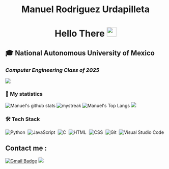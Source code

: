 <h1 align="center">Manuel Rodriguez Urdapilleta</h1>
<h1 align="center">Hello There <img src="https://github.com/souvikguria98/souvikguria98/blob/master/Hi.gif" width="30"> </h1>

## 🎓 National Autonomous University of Mexico
### *Computer Engineering Class of 2025*
<a href="https://www.youtube.com/watch?v=dQw4w9WgXcQ"><img src="https://user-images.githubusercontent.com/73097560/115834477-dbab4500-a447-11eb-908a-139a6edaec5c.gif"></a>

### 🚀 My statistics
![Manuel's github stats](https://github-readme-stats.vercel.app/api?username=manuelrurda&show_icons=true&theme=tokyonight)
<img src="https://github-readme-streak-stats.herokuapp.com/?user=manuelrurda&theme=tokyonight" alt="mystreak"/>
![Manuel's Top Langs](https://github-readme-stats.vercel.app/api/top-langs/?username=manuelrurda&theme=tokyonight&layout=compact)
<a href="https://www.youtube.com/watch?v=dQw4w9WgXcQ"><img src="https://user-images.githubusercontent.com/73097560/115834477-dbab4500-a447-11eb-908a-139a6edaec5c.gif"></a>

### 🛠 Tech Stack

![Python](https://img.shields.io/badge/-Python-05122A?style=for-the-badge&logo=python)&nbsp;
![JavaScript](https://img.shields.io/badge/-JavaScript-05122A?style=for-the-badge&logo=javascript)&nbsp;
![C](https://img.shields.io/badge/-C-05122A?style=for-the-badge&logo=C&logoColor=A8B9CC)&nbsp;
![HTML](https://img.shields.io/badge/-HTML-05122A?style=for-the-badge&logo=HTML5)&nbsp;
![CSS](https://img.shields.io/badge/-CSS-05122A?style=for-the-badge&logo=CSS3&logoColor=1572B6)&nbsp;
![Git](https://img.shields.io/badge/-Git-05122A?style=for-the-badge&logo=git)&nbsp;
![Visual Studio Code](https://img.shields.io/badge/-Visual%20Studio%20Code-05122A?style=for-the-badge&logo=visual-studio-code&logoColor=007ACC)&nbsp;

## Contact me : 
[![Gmail Badge](https://img.shields.io/badge/-manuelrurda@gmail.com-blue?style=flat-roundedrectangle&logo=Gmail&logoColor=white&link=mailto:manuelrurda@gmail.com)](asthiseta@gmail.com)
<a href="https://linkedin.com/in/mrurdapilleta"><img src="https://img.shields.io/badge/-Manuel%20Rodriguez%20Urdapilleta-0077B5?style=flat&logo=Linkedin&logoColor=white"/></a>


<!---
manuelrurda/manuelrurda is a ✨ special ✨ repository because its `README.md` (this file) appears on your GitHub profile.
You can click the Preview link to take a look at your changes.

![React](https://img.shields.io/badge/-React-05122A?style=flat&logo=react)&nbsp;
![Node.js](https://img.shields.io/badge/-Node.js-05122A?style=flat&logo=node.js)&nbsp;

--->
